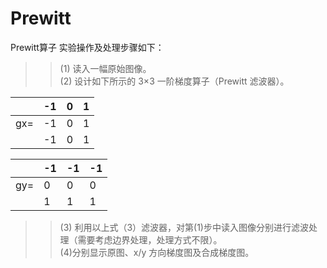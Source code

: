 # Prewitt
Prewitt算子
实验操作及处理步骤如下：<br/>
>>(1) 读入一幅原始图像。<br/>
>>(2) 设计如下所示的 3×3 一阶梯度算子（Prewitt 滤波器）。<br/>

| |-1|0|1|
|-|-|-|-|
|gx=|-1|0|1|
| |-1|0|1|

| |-1|-1|-1|
|-|-|-|-|
|gy=|0|0|0|
| |1|1|1|

>>(3) 利用以上式（3）滤波器，对第(1)步中读入图像分别进行滤波处理（需要考虑边界处理，处理方式不限）。<br/>
>>(4)分别显示原图、x/y 方向梯度图及合成梯度图。<br/>
